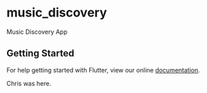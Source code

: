 # music_discovery

Music Discovery App

## Getting Started

For help getting started with Flutter, view our online
[documentation](https://flutter.io/).

Chris was here.
